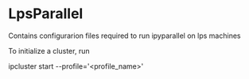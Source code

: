 # LpsParallel
Contains configurarion files required to run ipyparallel on lps machines 

To initialize a cluster, run

ipcluster start --profile='<profile_name>'
